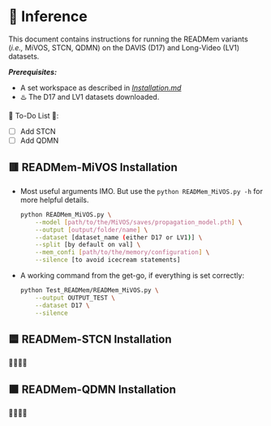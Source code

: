 # :closed_book: Inference

This document contains instructions for running the READMem variants (*i.e.,* MiVOS, STCN, QDMN) on the DAVIS (D17) and Long-Video (LV1) datasets.


***Prerequisites:***
- A set workspace as described in *[Installation.md](Installation.md)*
- :hotsprings: The D17 and LV1 datasets downloaded.

:construction: To-Do List :construction::
- [ ] Add STCN
- [ ] Add QDMN

## 🟥 READMem-MiVOS Installation
- Most useful arguments IMO. But use the ```python READMem_MiVOS.py -h``` for more helpful details.
  ```bash
  python READMem_MiVOS.py \
      --model [path/to/the/MiVOS/saves/propagation_model.pth] \
      --output [output/folder/name] \
      --dataset [dataset_name (either D17 or LV1)] \
      --split [by default on val] \
      --mem_confi [path/to/the/memory/configuration] \
      --silence [to avoid icecream statements]
  ```
- A working command from the get-go, if everything is set correctly:
  ```bash
  python Test_READMem/READMem_MiVOS.py \
      --output OUTPUT_TEST \
      --dataset D17 \
      --silence
  ```

## 🟦 READMem-STCN Installation <a name="STCN"></a>
:construction::construction::construction::construction:


## 🟧 READMem-QDMN Installation <a name="QDMN"></a>
:construction::construction::construction::construction:



